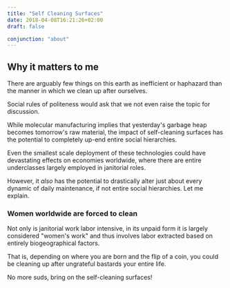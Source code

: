 ```yaml
---
title: "Self Cleaning Surfaces"
date: 2018-04-08T16:21:26+02:00
draft: false

conjunction: "about"
---
```


## Why it matters to me

There are arguably few things on this earth as inefficient or haphazard than the manner in which we clean up after ourselves.

Social rules of politeness would ask that we not even raise the topic for discussion.

While molecular manufacturing implies that yesterday's garbage heap becomes tomorrow's raw material, the impact of self-cleaning surfaces has the potential to completely up-end entire social hierarchies.

Even the smallest scale deployment of these technologies could have devastating effects on economies worldwide, where there are entire underclasses largely employed in janitorial roles.

However, it _also_ has the potential to drastically alter just about every dynamic of daily maintenance, if not entire social hierarchies. Let me explain.

### Women worldwide are forced to clean

Not only is janitorial work labor intensive, in its unpaid form it is largely considered "women's work" and thus involves labor extracted based on entirely biogeographical factors.

That is, depending on where you are born and the flip of a coin, you could be cleaning up after ungrateful bastards your entire life.

No more suds, bring on the self-cleaning surfaces!
